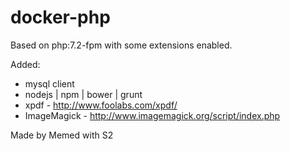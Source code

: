docker-php
===========

Based on php:7.2-fpm with some extensions enabled.

Added:

- mysql client
- nodejs | npm | bower | grunt
- xpdf - http://www.foolabs.com/xpdf/
- ImageMagick - http://www.imagemagick.org/script/index.php


Made by Memed with S2